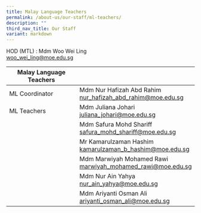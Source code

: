 ```yaml
---
title: Malay Language Teachers
permalink: /about-us/our-staff/ml-teachers/
description: ""
third_nav_title: Our Staff
variant: markdown
---
```

HOD (MTL) : Mdm Woo Wei Ling
<br> <a href="mailto:woo_wei_ling@moe.edu.sg">woo_wei_ling@moe.edu.sg</a>
<br>

| Malay Language Teachers | |
| -------- | -------- |
|ML Coordinator    | Mdm Nur Hafizah Abd Rahim  <br> <a href="mailto:nur_hafizah_abd_rahim@moe.edu.sg">nur_hafizah_abd_rahim@moe.edu.sg</a> |     |
|ML Teachers    | Mdm Juliana Johari   <br> <a href="mailto:juliana_johari@moe.edu.sg">juliana_johari@moe.edu.sg</a> |     |
|    | Mdm Safura Mohd Shariff   <br> <a href="mailto:safura_mohd_shariff@moe.edu.sg">safura_mohd_shariff@moe.edu.sg</a> |     |
|    | Mr Kamarulzaman Hashim  <br> <a href="mailto:kamarulzaman_b_hashim@moe.edu.sg">kamarulzaman_b_hashim@moe.edu.sg</a> |     |
|    | Mdm Marwiyah Mohamed Rawi    <br> <a href="mailto:marwiyah_mohamed_rawi@moe.edu.sg">marwiyah_mohamed_rawi@moe.edu.sg</a> |     |
|    | Mdm Nur Ain Yahya  <br> <a href="mailto:nur_ain_yahya@moe.edu.sg">nur_ain_yahya@moe.edu.sg</a> |     |
|    | Mdm Ariyanti Osman Ali    <br> <a href="mailto:ariyanti_osman_ali@moe.edu.sg">ariyanti_osman_ali@moe.edu.sg</a> |     |